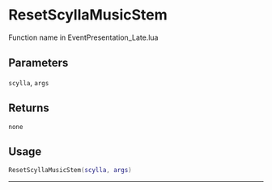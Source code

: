 # ResetScyllaMusicStem
Function name in EventPresentation_Late.lua
## Parameters
`scylla`, `args`
## Returns
`none`
## Usage
```lua
ResetScyllaMusicStem(scylla, args)
```
---
